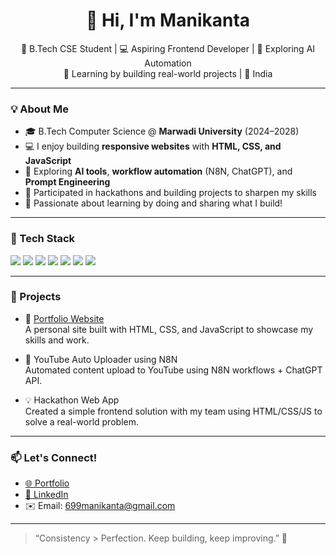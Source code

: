 <h1 align="center">👋 Hi, I'm Manikanta</h1>

<p align="center">
🚀 B.Tech CSE Student | 💻 Aspiring Frontend Developer | 🤖 Exploring AI Automation<br>
🌱 Learning by building real-world projects | 📍 India
</p>

---

### 💡 About Me

- 🎓 B.Tech Computer Science @ **Marwadi University** (2024–2028)
- 💻 I enjoy building **responsive websites** with **HTML, CSS, and JavaScript**
- 🤖 Exploring **AI tools**, **workflow automation** (N8N, ChatGPT), and **Prompt Engineering**
- 🏁 Participated in hackathons and building projects to sharpen my skills
- 🎯 Passionate about learning by doing and sharing what I build!

---

### 🧰 Tech Stack

<img src="https://img.shields.io/badge/-HTML5-orange?style=flat&logo=html5&logoColor=white">
<img src="https://img.shields.io/badge/-CSS3-blue?style=flat&logo=css3">
<img src="https://img.shields.io/badge/-JavaScript-yellow?style=flat&logo=javascript&logoColor=black">
<img src="https://img.shields.io/badge/-Git-black?style=flat&logo=git">
<img src="https://img.shields.io/badge/-GitHub-black?style=flat&logo=github">
<img src="https://img.shields.io/badge/-N8N-red?style=flat&logo=n8n&logoColor=white">
<img src="https://img.shields.io/badge/-ChatGPT-10A37F?style=flat&logo=openai&logoColor=white">

---

### 🧩 Projects

- 💼 [Portfolio Website](https://mani-manepalli.github.io/Protfolio-2/)  
  A personal site built with HTML, CSS, and JavaScript to showcase my skills and work.

- 🤖 YouTube Auto Uploader using N8N  
  Automated content upload to YouTube using N8N workflows + ChatGPT API.

- 💡 Hackathon Web App  
  Created a simple frontend solution with my team using HTML/CSS/JS to solve a real-world problem.

---

### 📫 Let's Connect!

- [🌐 Portfolio](https://mani-manepalli.github.io/Protfolio-2/)
- [💼 LinkedIn](https://www.linkedin.com/in/mani-kanta69/)
- ✉️ Email: 699manikanta@gmail.com

---

> “Consistency > Perfection. Keep building, keep improving.” 💯

